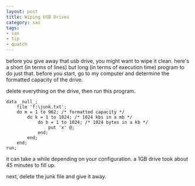 ```yaml
---
layout: post
title: Wiping USB Drives
category: sas
tags:
- sas
- tip
- quatch
---
```


before you give away that usb drive, you might want to wipe it clean. here's a short (in terms of lines) but long (in terms of execution time) program to do just that. before you start, go to my computer and determine the formatted capacity of the drive.

<!--more-->

delete everything on the drive, then run this program.

    data _null_;
        file 'f:\junk.txt';
        do m = 1 to 962; /* formatted capacity */
            do k = 1 to 1024; /* 1024 kbs in a mb */
                do b = 1 to 1024; /* 1024 bytes in a kb */
                    put 'x' @;
                end;
            end;
        end;
    run;

it can take a while depending on your configuration. a 1GB drive took about 45 minutes to fill up.

next, delete the junk file and give it away.
